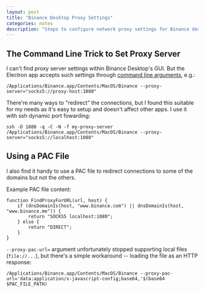 ```yaml
---
layout: post
title: "Binance Desktop Proxy Settings"
categories: notes
description: "Steps to configure network proxy settings for Binance desktop App."
---
```


## The Command Line Trick to Set Proxy Server

I can't find proxy server settings within Binance Desktop's GUI. But the Electron app accepts such settings through [command line arguments](https://www.electronjs.org/docs/api/command-line-switches), e.g.:

    /Applications/Binance.app/Contents/MacOS/Binance --proxy-server="socks5://proxy-host:1080"

There're many ways to "redirect" the connections, but I found this suitable for my needs as it's easy to setup and doesn't affect other apps. I use it with ssh dynamic port fowarding:

    ssh -D 1080 -q -C -N -f my-proxy-server
    /Applications/Binance.app/Contents/MacOS/Binance --proxy-server="socks5://localhost:1080"

## Using a PAC File

I also find it handy to use a PAC file to redirect connections to some of the domains but not the others.

Example PAC file content:

```
function FindProxyForURL(url, host) {
    if (dnsDomainIs(host, "www.binance.com") || dnsDomainIs(host, "www.binance.me")) {
        return "SOCKS5 localhost:1080";
    } else {
        return "DIRECT";
    }
}
```

`--proxy-pac-url=` argument unfortunately stopped supporting local files (`file://...`), but there's a simple workaround -- loading the file as an HTTP response:

    /Applications/Binance.app/Contents/MacOS/Binance --proxy-pac-url='data:application/x-javascript-config;base64,'$(base64 $PAC_FILE_PATH)

